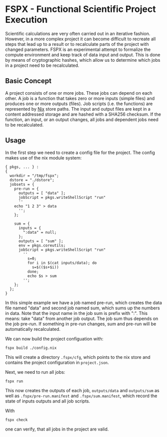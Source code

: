 <!--
SPDX-FileCopyrightText: 2022 Markus Kowalewski

SPDX-License-Identifier: GPL-3.0-only
-->

# FSPX - Functional Scientific Project Execution
Scientific calculations are very often carried out in an iterative fashion.
However, in a more complex project it can become difficult to recreate all steps
that lead up to a result or to recalculate parts of the project with changed
parameters. FSPX is an experimental attempt to formalize the compute environment
and keep track of data input and output. This is done by means of cryptographic hashes,
which allow us to determine which jobs in a project need to be recalculated.


## Basic Concept
A project consists of one or more jobs. These jobs can depend on each other.
A job is a function that takes zero or more inputs (simple files) and produces one or more outputs (files).
Job scripts (i.e. the functions) are represented by [Nix](https://nixos.org) store paths. The input and output files are kept
in a content addressed storage and are hashed with a SHA256 checksum. If the function, an input, or an output
changes, all jobs and dependent jobs need to be recalculated.


## Usage
In the first step we need to create a config file for the project. The config makes
use of the nix module system:
```
{ pkgs, ... } :
{
  workdir = "/tmp/fspx";
  dstore = "./dstore";
  jobsets = {
    pre-run = {
      outputs = [ "data" ];
      jobScript = pkgs.writeShellScript "run"
      ''
	echo "1 2 3" > data
      '';
    };

    sum = {
      inputs = {
        ":data" = null;
      };
      outputs = [ "sum" ];
      env = pkgs.coreutils;
      jobScript = pkgs.writeShellScript "run"
        ''
          s=0;
          for i in $(cat inputs/data); do
            s=$(($s+$i))
          done;
          echo $s > sum
        '';
    };
  };
}
```

In this simple example we have a job named pre-run, which creates the data file named "data"
and second job named sum, which sums up the numbers in data. Note that the input name in
the job sum is prefix with ":". This means: take "data" from another job output.
The job sum thus depends on the job pre-run. If something in pre-run changes, sum and pre-run will be
automatically recalculated.

We can now build the project configuation with:
```
fspx build ./config.nix
```
This will create a directory `.fspx/cfg`, which points to the nix store and contains
the project configuration in `project.json`.

Next, we need to run all jobs:
```
fspx run
```
This now creates the outputs of each job, `outputs/data` and `outputs/sum` as well
as `.fspx/pre-run.manifest` and `.fspx/sum.manifest`, which record the state of inputs
outputs and all job scripts.

With
```
fspx check
```
one can verify, that all jobs in the project are valid.

